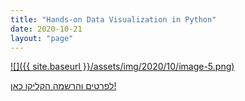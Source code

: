 ```yaml
---
title: "Hands-on Data Visualization in Python"
date: 2020-10-21
layout: "page"
---
```


[![]({{ site.baseurl }}/assets/img/2020/10/image-5.png)](http://he.gorelik.net/workshop/)

[לפרטים והרשמה הקליקו כאן!](http://he.gorelik.net/workshop/)
